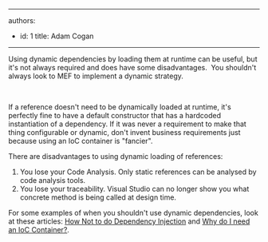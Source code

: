 

---
authors:
  - id: 1
    title: Adam Cogan
---




<span class='intro'> <div>Using dynamic dependencies by loading them at runtime can be useful, but it's not always required and does have some disadvantages.&#160; You shouldn't always look to MEF to implement a dynamic strategy.</div>
<div>&#160;</div> </span>

<p>​If a reference doesn't need to be dynamically loaded at runtime, it's perfectly fine to have a default constructor that has a hardcoded instantiation of a dependency. If it was never a requirement to make that thing configurable or dynamic, don't invent business requirements just because using an IoC container is &quot;fancier&quot;.</p>
<p>There are disadvantages to using dynamic loading of references&#58; </p>
<ol><li>You lose your Code Analysis. Only static references can be analysed by code analysis tools.</li>
<li>You lose your traceability. Visual Studio can no longer show you what concrete method is being called at design time.</li></ol>
<p>For some examples of when you shouldn't use dynamic dependencies, look at these articles&#58; <a href="http&#58;//www.devtrends.co.uk/blog/how-not-to-do-dependency-injection-the-static-or-singleton-container">How Not to do Dependency Injection</a> and <a href="http&#58;//stackoverflow.com/questions/871405/why-do-i-need-an-ioc-container-as-opposed-to-straightforward-di-code">Why do I need an IoC Container?</a>.</p>


